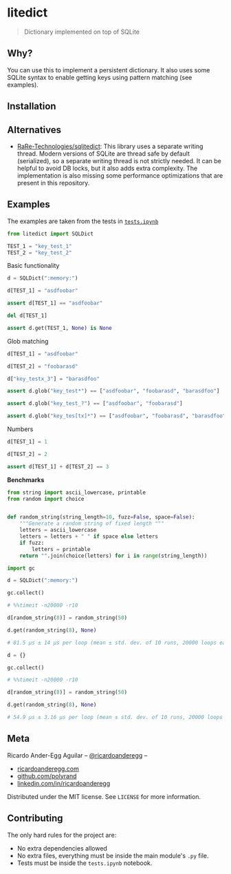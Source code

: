 # litedict

> Dictionary implemented on top of SQLite

## Why?

You can use this to implement a persistent dictionary. It also uses some SQLite syntax to enable getting keys using pattern matching (see examples).

## Installation

## Alternatives

* [RaRe-Technologies/sqlitedict](https://github.com/RaRe-Technologies/sqlitedict): This library uses a separate writing thread. Modern versions of SQLite are thread safe by default (serialized), so a separate writing thread is not strictly needed. It can be helpful to avoid DB locks, but it also adds extra complexity. The implementation is also missing some performance optimizations that are present in this repository.

## Examples

The examples are taken from the tests in [`tests.ipynb`](./tests.ipynb)


```python
from litedict import SQLDict

TEST_1 = "key_test_1"
TEST_2 = "key_test_2"
```

Basic functionality


```python
d = SQLDict(":memory:")

d[TEST_1] = "asdfoobar"

assert d[TEST_1] == "asdfoobar"

del d[TEST_1]

assert d.get(TEST_1, None) is None
```

Glob matching


```python
d[TEST_1] = "asdfoobar"

d[TEST_2] = "foobarasd"

d["key_testx_3"] = "barasdfoo"

assert d.glob("key_test*") == ["asdfoobar", "foobarasd", "barasdfoo"]

assert d.glob("key_test_?") == ["asdfoobar", "foobarasd"]

assert d.glob("key_tes[tx]*") == ["asdfoobar", "foobarasd", "barasdfoo"]
```

Numbers


```python
d[TEST_1] = 1

d[TEST_2] = 2

assert d[TEST_1] + d[TEST_2] == 3
```

**Benchmarks**


```python
from string import ascii_lowercase, printable
from random import choice


def random_string(string_length=10, fuzz=False, space=False):
    """Generate a random string of fixed length """
    letters = ascii_lowercase
    letters = letters + " " if space else letters
    if fuzz:
        letters = printable
    return "".join(choice(letters) for i in range(string_length))

import gc

d = SQLDict(":memory:")

gc.collect()

# %%timeit -n20000 -r10

d[random_string(8)] = random_string(50)

d.get(random_string(8), None)

# 81.5 µs ± 14 µs per loop (mean ± std. dev. of 10 runs, 20000 loops each)

d = {}

gc.collect()

# %%timeit -n20000 -r10

d[random_string(8)] = random_string(50)

d.get(random_string(8), None)

# 54.9 µs ± 3.16 µs per loop (mean ± std. dev. of 10 runs, 20000 loops each)
```
    
## Meta


Ricardo Ander-Egg Aguilar – [@ricardoanderegg](https://twitter.com/ricardoanderegg) –

- [ricardoanderegg.com](http://ricardoanderegg.com/)
- [github.com/polyrand](https://github.com/polyrand/)
- [linkedin.com/in/ricardoanderegg](http://linkedin.com/in/ricardoanderegg)

Distributed under the MIT license. See ``LICENSE`` for more information.

## Contributing

The only hard rules for the project are:

* No extra dependencies allowed
* No extra files, everything must be inside the main module's `.py` file.
* Tests must be inside the `tests.ipynb` notebook.